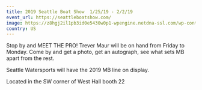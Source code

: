 ```yaml
---
title: 2019 Seattle Boat Show  1/25/19 - 2/2/19
event_url: https://seattleboatshow.com/
image: https://z8hgj2il1pb3id0e5430w0p1-wpengine.netdna-ssl.com/wp-content/uploads/2018/11/SBS19_DetourSBS_Logo-1.png
country: US
---
```

Stop by and MEET THE PRO! Trever Maur will be on hand from Friday to Monday. Come by and get a photo, get an autograph, see what sets MB apart from the rest.

Seattle Watersports will have the 2019 MB line on display.

Located in the SW corner of West Hall booth 22
